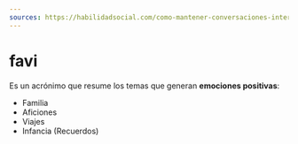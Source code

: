 ```yaml
---
sources: https://habilidadsocial.com/como-mantener-conversaciones-interesantes/#arte
---
```

# favi
Es un acrónimo que resume los temas que generan **emociones positivas**:

- Familia
- Aficiones
- Viajes
- Infancia (Recuerdos)

